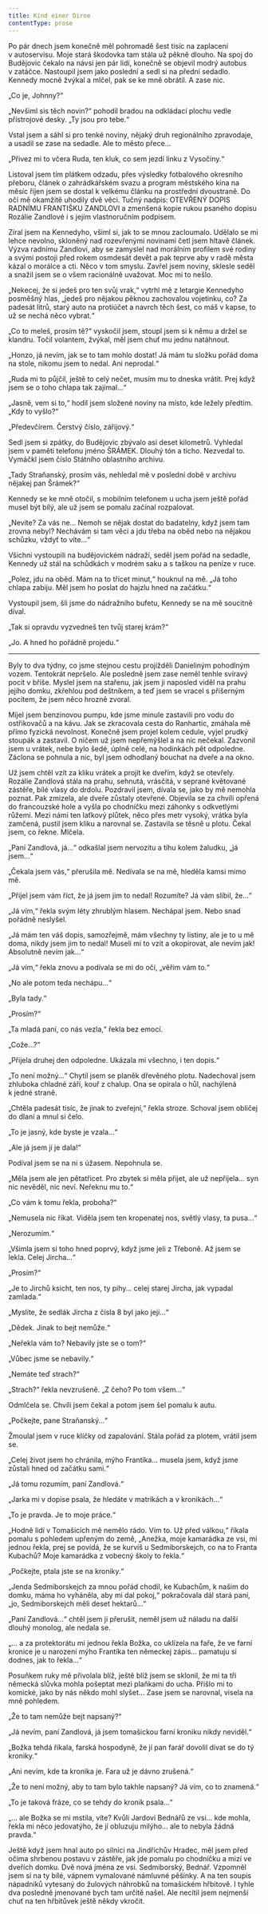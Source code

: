```yaml
---
title: Kind einer Dirne
contentType: prose
---
```


<section>

Po pár dnech jsem konečně měl pohromadě šest tisíc na zaplacení v autoservisu. Moje stará škodovka tam stála už pěkně dlouho. Na spoj do Budějovic čekalo na návsi jen pár lidí, konečně se objevil modrý auto­bus v zatáčce. Nastoupil jsem jako poslední a sedl si na přední sedadlo. Kennedy mocně žvýkal a mlčel, pak se ke mně obrátil. A zase nic.

„Co je, Johnny?“

„Nevšiml sis těch novin?“ pohodil bradou na odkládací plochu vedle přístrojové desky. „Ty jsou pro tebe.“

Vstal jsem a sáhl si pro tenké noviny, nějaký druh regionálního zpravodaje, a usadil se zase na sedadle. Ale to město přece…

„Přivez mi to včera Ruda, ten kluk, co sem jezdí linku z Vyso­činy.“

Listoval jsem tím plátkem odzadu, přes výsledky fotbalového okresního přeboru, článek o zahrádkářském svazu a program městského kina na měsíc říjen jsem se dostal k velkému článku na prostřední dvoustraně. Do očí mě okamžitě uhodily dvě věci. Tučný nadpis: OTEVŘENÝ DOPIS RADNÍMU FRANTIŠKU ZANDLOVI a zmen­šená kopie rukou psaného dopisu Rozálie Zandlové i s jejím vlastnoručním podpisem.

Zíral jsem na Kennedyho, všiml si, jak to se mnou zacloumalo. Udělalo se mi lehce nevolno, skloněný nad rozevřenými novinami četl jsem hltavě článek. Výzva radnímu Zandlovi, aby se zamyslel nad morálním profilem své rodiny a svými postoji před rokem osmdesát devět a pak teprve aby v radě města kázal o morálce a cti. Něco v tom smyslu. Zavřel jsem noviny, sklesle seděl a snažil jsem se o všem racionálně uvažovat. Moc mi to nešlo.

„Nekecej, že si jedeš pro ten svůj vrak,“ vytrhl mě z letargie Kennedyho posměšný hlas, „jedeš pro nějakou pěknou zachovalou vojetinku, co? Za padesát litrů, starý auto na protiúčet a navrch těch šest, co máš v kapse, to už se nechá něco vybrat.“

„Co to meleš, prosím tě?“ vyskočil jsem, stoupl jsem si k němu a držel se klandru. Točil volantem, žvýkal, měl jsem chuť mu jednu natáhnout.

„Honzo, já nevím, jak se to tam mohlo dostat! Já mám tu složku pořád doma na stole, nikomu jsem to nedal. Ani neprodal.“

„Ruda mi to půjčil, ještě to celý nečet, musím mu to dneska vrátit. Prej když jsem se o toho chlapa tak zajímal…“

„Jasně, vem si to,“ hodil jsem složené noviny na místo, kde ležely předtím. „Kdy to vyšlo?“

„Předevčírem. Čerstvý číslo, zářijový.“

Sedl jsem si zpátky, do Budějovic zbývalo asi deset kilometrů. Vyhledal jsem v paměti telefonu jméno ŠRÁMEK. Dlouhý tón a ticho. Nezvedal to. Vymáčkl jsem číslo Státního oblastního archivu.

„Tady Straňanský, prosím vás, nehledal mě v poslední době v archivu nějakej pan Šrámek?“

Kennedy se ke mně otočil, s mobilním telefonem u ucha jsem ještě pořád musel být bílý, ale už jsem se pomalu začínal rozpa­lovat.

„Nevíte? Za vás ne… Nemoh se nějak dostat do badatelny, když jsem tam zrovna nebyl? Nechávám si tam věci a jdu třeba na oběd nebo na nějakou schůzku, vždyť to víte…“

Všichni vystoupili na budějovickém nádraží, seděl jsem pořád na sedadle, Kennedy už stál na schůdkách v modrém saku a s taškou na peníze v ruce.

„Polez, jdu na oběd. Mám na to třicet minut,“ houknul na mě. „Já toho chlapa zabiju. Měl jsem ho poslat do hajzlu hned na začátku.“

Vystoupil jsem, šli jsme do nádražního bufetu, Kennedy se na mě soucitně díval.

„Tak si opravdu vyzvedneš ten tvůj starej krám?“

„Jo. A hned ho pořádně projedu.“

* * *

</section>

<section>

Byly to dva týdny, co jsme stejnou cestu projížděli Danieliným pohodlným vozem. Tentokrát nepršelo. Ale posledně jsem zase neměl tenhle svíravý pocit v břiše. Myslel jsem na stařenu, jak jsem ji naposled viděl na prahu jejího domku, zkřehlou pod deštníkem, a teď jsem se vracel s příšerným pocitem, že jsem něco hrozně zvoral.

Míjel jsem benzinovou pumpu, kde jsme minule zastavili pro vodu do ostřikovačů a na kávu. Jak se zkracovala cesta do Ranhartic, zmáhala mě přímo fyzická nevolnost. Konečně jsem projel kolem cedule, vyjel prudký stoupák a zastavil. O ničem už jsem nepřemýšlel a na nic nečekal. Zazvonil jsem u vrátek, nebe bylo šedé, úplně celé, na hodinkách pět odpoledne. Záclona se pohnula a nic, byl jsem odhodlaný bouchat na dveře a na okno.

Už jsem chtěl vzít za kliku vrátek a projít ke dveřím, když se otevřely. Rozálie Zandlová stála na prahu, sehnutá, vrásčitá, v se­p­rané květované zástěře, bílé vlasy do drdolu. Pozdravil jsem, dívala se, jako by mě nemohla poznat. Pak zmizela, ale dveře zůstaly otevřené. Objevila se za chvíli opřená do francouzské hole a vyšla po chodníčku mezi záhonky s odkvetlými růžemi. Mezi námi ten laťkový plůtek, něco přes metr vysoký, vrátka byla zamčená, pustil jsem kliku a narovnal se. Zastavila se těsně u plotu. Čekal jsem, co řekne. Mlčela.

„Paní Zandlová, já…“ odkašlal jsem nervozitu a tíhu kolem ža­ludku, „já jsem…“

„Čekala jsem vás,“ přerušila mě. Nedívala se na mě, hleděla kamsi mimo mě.

„Přijel jsem vám říct, že já jsem jim to nedal! Rozumíte? Já vám slíbil, že…“

„Já vím,“ řekla svým léty zhrublým hlasem. Nechápal jsem. Nebo snad pořádně neslyšel.

„Já mám ten váš dopis, samozřejmě, mám všechny ty listiny, ale je to u mě doma, nikdy jsem jim to nedal! Museli mi to vzít a okopírovat, ale nevím jak! Absolutně nevím jak…“

„Já vím,“ řekla znovu a podívala se mi do očí, „věřím vám to.“

„No ale potom teda nechápu…“

„Byla tady.“

„Prosím?“

„Ta mladá paní, co nás vezla,“ řekla bez emocí.

„Cože…?“

„Přijela druhej den odpoledne. Ukázala mi všechno, i ten dopis.“

„To není možný…“ Chytil jsem se planěk dřevěného plotu. Nade­choval jsem zhluboka chladné září, kouř z chalup. Ona se opírala o hůl, nachýlená k jedné straně.

„Chtěla padesát tisíc, že jinak to zveřejní,“ řekla stroze. Schoval jsem obličej do dlaní a mnul si čelo.

„To je jasný, kde byste je vzala…“

„Ale já jsem jí je dala!“

Podíval jsem se na ni s úžasem. Nepohnula se.

„Měla jsem ale jen pětatřicet. Pro zbytek si měla přijet, ale už nepřijela… syn nic nevěděl, nic neví. Neřeknu mu to.“

„Co vám k tomu řekla, proboha?“

„Nemusela nic říkat. Viděla jsem ten kropenatej nos, světlý vlasy, ta pusa…“

„Nerozumím.“

„Všimla jsem si toho hned poprvý, když jsme jeli z Třeboně. Až jsem se lekla. Celej Jircha…“

„Prosím?“

„Je to Jirchů ksicht, ten nos, ty pihy… celej starej Jircha, jak vypadal zamlada.“

„Myslíte, že sedlák Jircha z čísla 8 byl jako její…“

„Dědek. Jinak to bejt nemůže.“

„Neřekla vám to? Nebavily jste se o tom?“

„Vůbec jsme se nebavily.“

„Nemáte teď strach?“

„Strach?“ řekla nevzrušeně. „Z čeho? Po tom všem…“

Odmlčela se. Chvíli jsem čekal a potom jsem šel pomalu k autu.

„Počkejte, pane Straňanský…“

Žmoulal jsem v ruce klíčky od zapalování. Stála pořád za plotem, vrátil jsem se.

„Celej život jsem ho chránila, mýho Frantíka… musela jsem, když jsme zůstali hned od začátku sami.“

„Já tomu rozumím, paní Zandlová.“

„Jarka mi v dopise psala, že hledáte v matrikách a v kronikách…“

„To je pravda. Je to moje práce.“

„Hodně lidí v Tomašicích mě nemělo rádo. Vím to. Už před válkou,“ říkala pomalu s pohledem upřeným do země, „Anežka, moje kamarádka ze vsi, mi jednou řekla, prej se povídá, že se kurvíš u Sedmiborskejch, co na to Franta Kubachů? Moje kamarádka z vobec­ný školy to řekla.“

„Počkejte, ptala jste se na kroniky.“

„Jenda Sedmiborskejch za mnou pořád chodil, ke Kubachům, k našim do domku, máma ho vyháněla, aby mi dal pokoj,“ pokračovala dál stará paní, „jo, Sedmiborskejch měli deset hektarů…“

„Paní Zandlová…“ chtěl jsem ji přerušit, neměl jsem už náladu na další dlouhý monolog, ale nedala se.

„… a za protektorátu mi jednou řekla Božka, co uklízela na faře, že ve farní kronice je u narození mýho Frantíka ten německej zápis… pamatuju si dodnes, jak to řekla…“

Posuňkem ruky mě přivolala blíž, ještě blíž jsem se sklonil, že mi ta tři německá slůvka mohla pošeptat mezi plaňkami do ucha. Přišlo mi to komické, jako by nás někdo mohl slyšet… Zase jsem se narovnal, visela na mně pohledem.

„Že to tam nemůže bejt napsaný?“

„Já nevím, paní Zandlová, já jsem tomašickou farní kroniku nikdy neviděl.“

„Božka tehdá říkala, farská hospodyně, že jí pan farář dovolil dívat se do tý kroniky.“

„Ani nevím, kde ta kronika je. Fara už je dávno zrušená.“

„Že to není možný, aby to tam bylo takhle napsaný? Já vím, co to znamená.“

„To je taková fráze, co se tehdy do kronik psala…“

„… ale Božka se mi mstila, víte? Kvůli Jardovi Bednářů ze vsi… kde mohla, řekla mi něco jedovatýho, že jí obluzuju milýho… ale to nebyla žádná pravda.“

Ještě když jsem hnal auto po silnici na Jindřichův Hradec, měl jsem před očima shrbenou postavu v zástěře, jak jde pomalu po chodníčku a mizí ve dveřích domku. Dvě nová jména ze vsi. Sedmiborský, Bednář. Vzpomněl jsem si na ty bílé, vápnem vymalované námluvné pěšinky. A na ten soupis nápadníků vytesaný do žulových náhrobků na tomašickém hřbitově. I tyhle dva posledně jmenované bych tam určitě našel. Ale necítil jsem nejmenší chuť na ten hřbitůvek ještě někdy vkročit.

</section>
